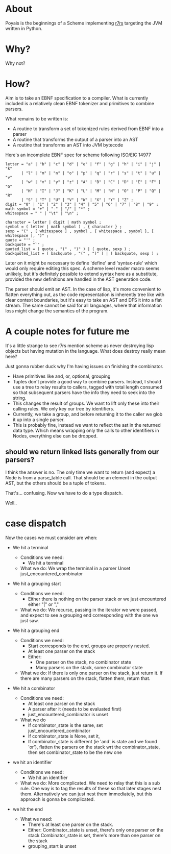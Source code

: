 # About

Poyais is the beginnings of a Scheme implementing [r7rs](https://r7rs.org) targeting the JVM written in Python.

# Why?

Why not?

# How?
Aim is to take an EBNF specification to a compiler. What is currently included is a relatively clean EBNF tokenizer and primitives to combine parsers.

What remains to be written is:
 - A routine to transform a set of tokenized rules derived from EBNF into a parser
 - A routine that transforms the output of a parser into an AST
 - A routine that transforms an AST into JVM bytecode
 
Here's an incomplete EBNF spec for scheme following ISO/EIC 14977
``` ebnf
letter = "a" | "b" | "c" | "d" | "e" | "f" | "g" | "h" | "i" | "j" | "k" 
       | "l" | "m" | "n" | "o" | "p" | "q" | "r" | "s" | "t" | "u" | "v"
       | "w" | "x" | "y" | "z" | "A" | "B" | "C" | "D" | "E" | "F" | "G"
       | "H" | "I" | "J" | "K" | "L" | "M" | "N" | "O" | "P" | "Q" | "R"
       | "S" | "T" | "U" | "V" | "W" | "X" | "Y" | "Z" ;
digit = "0" | "1" | "2" | "3" | "4" | "5" | "6" | "7" | "8" | "9" ;
math symbol = "+" | "-" | "/" | "*" ;
whitespace = " " | "\t" | "\n" ;

character = letter | digit | math symbol ;
symbol = ( letter | math symbol ) , { character } ;
sexp = "(" , [ whitespace ] , symbol , { whitespace , symbol }, [ whitespace ], ")" ;
quote = "'" ;
backquote = "`" ;
quoted_list = ( quote , "(" , ")" ) | ( quote, sexp ) ;
backquoted_list = ( backquote , "(" , ")" ) | ( backquote, sexp ) ;
```

Later on it might be necessary to define 'define' and 'syntax-rule' which would only require editing this spec. A scheme level reader macro seems unlikely, but it's definitely possible to extend syntax here as a substitute, provided the new definitions are handled in the AST generation code.

The parser should emit an AST. In the case of lisp, it's more convenient to flatten everything out, as the code representation is inherently tree like with clear context boundaries, but it's easy to take an AST and DFS it into a flat stream. The same cannot be said for all languages, where that information loss might change the semantics of the program.

# A couple notes for future me

It's a little strange to see r7rs mention scheme as never destroying lisp objects but having mutation in the language. What does destroy really mean here?

Just gonna rubber duck why I'm having issues on finishing the combinator.
- Have primitives like and, or, optional, grouping
- Tuples don't provide a good way to combine parsers. Instead, I should use a tree to relay results to callers, tagged with total length consumed so that subsequent parsers have the info they need to seek into the string.
- This changes the result of groups. We want to lift only these into their calling rules. We only key our tree by identifiers. 
- Currently, we take a group, and before returning it to the caller we glob it up into a single parser.
- This is probably fine, instead we want to reflect the ast in the returned data type. Which means wrapping only the calls to other identifiers in Nodes, everything else can be dropped.

## should we return linked lists generally from our parsers?
I think the answer is no. The only time we want to return (and expect) a Node is from a parse_table call. That should be an element in the output AST, but the others should be a tuple of tokens. 

That's... confusing. Now we have to do a type dispatch.

Well.. 


# case dispatch
Now the cases we must consider are when:
* We hit a terminal
  * Conditions we need:
    * We hit a terminal
  * What we do:
    We wrap the terminal in a parser
    Unset just_encountered\_combinator
    
* We hit a grouping start
  * Conditions we need:
    * Either there is nothing on the parser stack or we just encountered either "|" or ","
  * What we do:
    We recurse, passing in the iterator we were passed, and expect to see a grouping end corresponding with the one we just saw.
    
* We hit a grouping end
  * Conditions we need:
    * Start corresponds to the end, groups are properly nested.
    * At least one parser on the stack
    * Either:
      * One parser on the stack, no combinator state
      * Many parsers on the stack, some combinator state
  * What we do:
    If there is only one parser on the stack, just return it.
    If there are many parsers on the stack, flatten them, return that.
    
* We hit a combinator
  * Conditions we need:
    * At least one parser on the stack
    * A parser after it (needs to be evaluated first)
    * just_encountered\_combinator is unset
  * What we do
    * If combinator_state is the same, set just\_encountered\_combinator
    * If combinator_state is None, set it,
    * If combinator_state is different (ie 'and' is state and we found 'or'), flatten the parsers on the stack wrt the combinator\_state, then set combinator\_state to be the new one

* we hit an identifier
  * Conditions we need:
    * We hit an identifier
  * What we do:
    More complicated. We need to relay that this is a sub rule. One way is to tag the results of these so that later stages nest them. Alternatively we can just nest them immediately, but this approach is gonna be complicated.
    

* we hit the end
  * What we need:
    * There's at least one parser on the stack.
    * Either:
      Combinator_state is unset, there's only one parser on the stack
      Combinator\_state is set, there's more than one parser on the stack
    * grouping_start is unset
